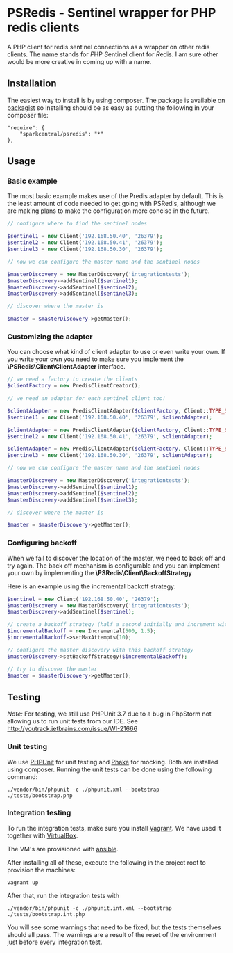 # PSRedis - Sentinel wrapper for PHP redis clients

A PHP client for redis sentinel connections as a wrapper on other redis clients.  The name stands for *P*HP *S*entinel
client for *R*edis.  I am sure other would be more creative in coming up with a name.

## Installation

The easiest way to install is by using composer.  The package is available on
[packagist](https://packagist.org/packages/sparkcentral/predis-sentinel) so installing should be as easy as putting
the following in your composer file:

```
"require": {
    "sparkcentral/psredis": "*"
},
```

## Usage

### Basic example

The most basic example makes use of the Predis adapter by default.  This is the least amount of code needed to get
going with PSRedis, although we are making plans to make the configuration more concise in the future.

```php
// configure where to find the sentinel nodes

$sentinel1 = new Client('192.168.50.40', '26379');
$sentinel2 = new Client('192.168.50.41', '26379');
$sentinel3 = new Client('192.168.50.30', '26379');

// now we can configure the master name and the sentinel nodes

$masterDiscovery = new MasterDiscovery('integrationtests');
$masterDiscovery->addSentinel($sentinel1);
$masterDiscovery->addSentinel($sentinel2);
$masterDiscovery->addSentinel($sentinel3);

// discover where the master is

$master = $masterDiscovery->getMaster();
```

### Customizing the adapter

You can choose what kind of client adapter to use or even write your own.  If you write your own you need to make sure
you implement the **\PSRedis\Client\ClientAdapter** interface.

```php
// we need a factory to create the clients
$clientFactory = new PredisClientCreator();

// we need an adapter for each sentinel client too!

$clientAdapter = new PredisClientAdapter($clientFactory, Client::TYPE_SENTINEL);
$sentinel1 = new Client('192.168.50.40', '26379', $clientAdapter);

$clientAdapter = new PredisClientAdapter($clientFactory, Client::TYPE_SENTINEL);
$sentinel2 = new Client('192.168.50.41', '26379', $clientAdapter);

$clientAdapter = new PredisClientAdapter($clientFactory, Client::TYPE_SENTINEL);
$sentinel3 = new Client('192.168.50.30', '26379', $clientAdapter);

// now we can configure the master name and the sentinel nodes

$masterDiscovery = new MasterDiscovery('integrationtests');
$masterDiscovery->addSentinel($sentinel1);
$masterDiscovery->addSentinel($sentinel2);
$masterDiscovery->addSentinel($sentinel3);

// discover where the master is

$master = $masterDiscovery->getMaster();
```

### Configuring backoff

When we fail to discover the location of the master, we need to back off and try again.  The back off mechanism is
configurable and you can implement your own by implementing the **\PSRedis\Client\BackoffStrategy**

Here is an example using the incremental backoff strategy:

```php
$sentinel = new Client('192.168.50.40', '26379');
$masterDiscovery = new MasterDiscovery('integrationtests');
$masterDiscovery->addSentinel($sentinel);

// create a backoff strategy (half a second initially and increment with half of the backoff on each succesive try)
$incrementalBackoff = new Incremental(500, 1.5);
$incrementalBackoff->setMaxAttempts(10);

// configure the master discovery with this backoff strategy
$masterDiscovery->setBackoffStrategy($incrementalBackoff);

// try to discover the master
$master = $masterDiscovery->getMaster();
```

## Testing

*Note:* For testing, we still use PHPUnit 3.7 due to a bug in PhpStorm not allowing us to run unit tests from our IDE.  See
http://youtrack.jetbrains.com/issue/WI-21666

### Unit testing

We use [PHPUnit](https://github.com/sebastianbergmann/phpunit) for unit testing and [Phake](https://github.com/mlively/Phake) for mocking.  Both are installed using composer.  Running the unit tests can
be done using the following command:

```
./vendor/bin/phpunit -c ./phpunit.xml --bootstrap ./tests/bootstrap.php
```

### Integration testing

To run the integration tests, make sure you install [Vagrant](http://www.vagrantup.com).  We have used it together with
[VirtualBox](https://www.virtualbox.org).

The VM's are provisioned with [ansible](http://www.ansible.com/home).

After installing all of these, execute the following in the project root to provision the machines:

```
vagrant up
```

After that, run the integration tests with

```
./vendor/bin/phpunit -c ./phpunit.int.xml --bootstrap ./tests/bootstrap.int.php
```

You will see some warnings that need to be fixed, but the tests themselves should all pass.  The warnings are a result
of the reset of the environment just before every integration test.